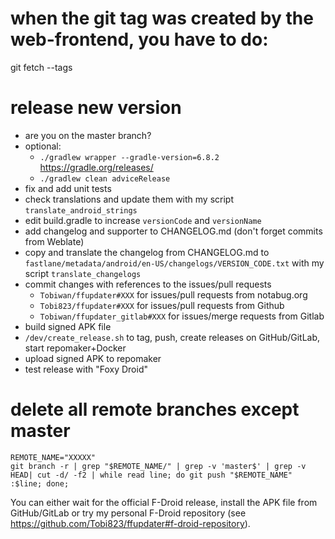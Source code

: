 # when the git tag was created by the web-frontend, you have to do:

git fetch --tags

# release new version

- are you on the master branch?
- optional:
  - `./gradlew wrapper --gradle-version=6.8.2` https://gradle.org/releases/
  - `./gradlew clean adviceRelease`
- fix and add unit tests
- check translations and update them with my script `translate_android_strings`
- edit build.gradle to increase `versionCode` and `versionName`
- add changelog and supporter to CHANGELOG.md (don't forget commits from Weblate)
- copy and translate the changelog from CHANGELOG.md to
  `fastlane/metadata/android/en-US/changelogs/VERSION_CODE.txt` with my script `translate_changelogs`
- commit changes with references to the issues/pull requests
  - `Tobiwan/ffupdater#XXX` for issues/pull requests from notabug.org
  - `Tobi823/ffupdater#XXX` for issues/pull requests from Github
  - `Tobiwan/ffupdater_gitlab#XXX` for issues/merge requests from Gitlab
- build signed APK file
- `/dev/create_release.sh` to tag, push, create releases on GitHub/GitLab, start repomaker+Docker
- upload signed APK to repomaker
- test release with "Foxy Droid"

# delete all remote branches except master

````
REMOTE_NAME="XXXXX"
git branch -r | grep "$REMOTE_NAME/" | grep -v 'master$' | grep -v HEAD| cut -d/ -f2 | while read line; do git push "$REMOTE_NAME" :$line; done;
````

You can either wait for the official F-Droid release, install the APK file from GitHub/GitLab or try my
personal F-Droid repository (see https://github.com/Tobi823/ffupdater#f-droid-repository).